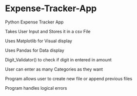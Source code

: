 # Expense-Tracker-App

Python Expense Tracker App

Takes User Input and Stores it in a csv File

Uses Matplotlib for Visual display

Uses Pandas for Data display 

Digit_Validator() to check if digit in entered in amount

User can enter as many Categories as they want

Program allows user to create new file or append previous files

Program handles logical errors
